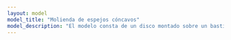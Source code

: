 ```yaml
---
layout: model
model_title: "Molienda de espejos cóncavos"
model_description: "El modelo consta de un disco montado sobre un bastidor de madera. El disco se apoya verticalmente sobre una superficie cóncava plexiglás (que simula el espejo a pulir), y se inserta en un árbol de transmisión."
---
```


<script type="module">
       import {loader, scene, animate, camera} from "../../public/scripts/model.js"
       import {showViewerErrorMessage} from "../../public/scripts/error.js"

       loader.load(
              "/models/maquina_vidrios_concavos.glb",
              function (gltf) {
                     const model = gltf.scene;
                     model.position.set(0, 0, 0);
                     model.scale.set(0.01,0.01,0.01);
                     camera.position.set(2, 1, 4);
                     scene.add(model);
                     animate();
              },
              undefined,
              function (e) {
                     showViewerErrorMessage();
                     console.error(e);
              }
       );              
</script>